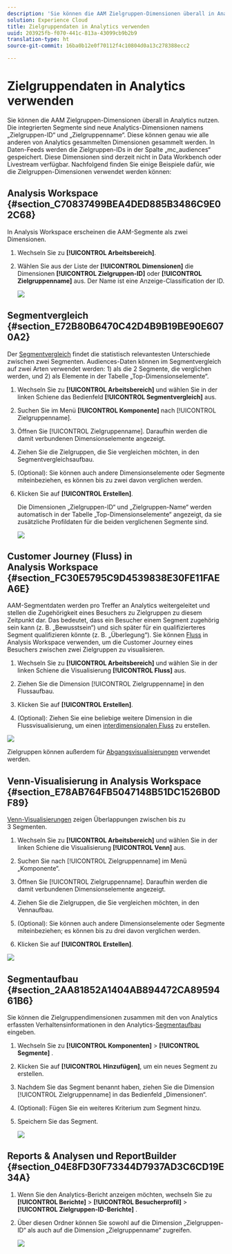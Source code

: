 ```yaml
---
description: 'Sie können die AAM Zielgruppen-Dimensionen überall in Analytics nutzen. Die integrierten Segmente sind neue Analytics-Dimensionen namens „Zielgruppen-ID“ und „Zielgruppenname“. Diese können genau wie alle anderen von Analytics gesammelten Dimensionen gesammelt werden. In Daten-Feeds werden die Zielgruppen-IDs in der Spalte „mc_audiences“ gespeichert. Diese Dimensionen sind derzeit nicht in Data Workbench oder Livestream verfügbar. Nachfolgend finden Sie einige Beispiele dafür, wie die Zielgruppen-Dimensionen verwendet werden können '
solution: Experience Cloud
title: Zielgruppendaten in Analytics verwenden
uuid: 203925fb-f070-441c-813a-43099cb9b2b9
translation-type: ht
source-git-commit: 16ba0b12e0f70112f4c10804d0a13c278388ecc2

---
```



# Zielgruppendaten in Analytics verwenden

Sie können die AAM Zielgruppen-Dimensionen überall in Analytics nutzen. Die integrierten Segmente sind neue Analytics-Dimensionen namens „Zielgruppen-ID“ und „Zielgruppenname“. Diese können genau wie alle anderen von Analytics gesammelten Dimensionen gesammelt werden. In Daten-Feeds werden die Zielgruppen-IDs in der Spalte „mc_audiences“ gespeichert. Diese Dimensionen sind derzeit nicht in Data Workbench oder Livestream verfügbar. Nachfolgend finden Sie einige Beispiele dafür, wie die Zielgruppen-Dimensionen verwendet werden können:

## Analysis Workspace {#section_C70837499BEA4DED885B3486C9E02C68}

In Analysis Workspace erscheinen die AAM-Segmente als zwei Dimensionen.

1. Wechseln Sie zu **[!UICONTROL Arbeitsbereich]**.
1. Wählen Sie aus der Liste der **[!UICONTROL Dimensionen]** die Dimensionen **[!UICONTROL Zielgruppen-ID]** oder **[!UICONTROL Zielgruppenname]** aus. Der Name ist eine Anzeige-Classification der ID.

   ![](assets/aw-mcaudiences.png)

## Segmentvergleich {#section_E72B80B6470C42D4B9B19BE90E6070A2}

Der [Segmentvergleich](https://marketing.adobe.com/resources/help/de_DE/analytics/analysis-workspace/segment-comparison.html) findet die statistisch relevantesten Unterschiede zwischen zwei Segmenten. Audiences-Daten können im Segmentvergleich auf zwei Arten verwendet werden: 1) als die 2 Segmente, die verglichen werden, und 2) als Elemente in der Tabelle „Top-Dimensionselemente“.

1. Wechseln Sie zu **[!UICONTROL Arbeitsbereich]** und wählen Sie in der linken Schiene das Bedienfeld **[!UICONTROL Segmentvergleich]** aus.

1. Suchen Sie im Menü **[!UICONTROL Komponente]** nach [!UICONTROL Zielgruppenname].

1. Öffnen Sie [!UICONTROL Zielgruppenname]. Daraufhin werden die damit verbundenen Dimensionselemente angezeigt.
1. Ziehen Sie die Zielgruppen, die Sie vergleichen möchten, in den Segmentvergleichsaufbau.
1. (Optional): Sie können auch andere Dimensionselemente oder Segmente miteinbeziehen, es können bis zu zwei davon verglichen werden.
1. Klicken Sie auf **[!UICONTROL Erstellen]**.

   Die Dimensionen „Zielgruppen-ID“ und „Zielgruppen-Name“ werden automatisch in der Tabelle „Top-Dimensionselemente“ angezeigt, da sie zusätzliche Profildaten für die beiden verglichenen Segmente sind.

   ![](assets/aud-segcompare.png)

## Customer Journey (Fluss) in Analysis Workspace {#section_FC30E5795C9D4539838E30FE11FAEA6E}

AAM-Segmentdaten werden pro Treffer an Analytics weitergeleitet und stellen die Zugehörigkeit eines Besuchers zu Zielgruppen zu diesem Zeitpunkt dar. Das bedeutet, dass ein Besucher einem Segment zugehörig sein kann (z. B. „Bewusstsein“) und sich später für ein qualifizierteres Segment qualifizieren könnte (z. B. „Überlegung“). Sie können [Fluss](https://marketing.adobe.com/resources/help/de_DE/analytics/analysis-workspace/flow.html) in Analysis Workspace verwenden, um die Customer Journey eines Besuchers zwischen zwei Zielgruppen zu visualisieren.

1. Wechseln Sie zu **[!UICONTROL Arbeitsbereich]** und wählen Sie in der linken Schiene die Visualisierung **[!UICONTROL Fluss]** aus.

1. Ziehen Sie die Dimension [!UICONTROL Zielgruppenname] in den Flussaufbau.
1. Klicken Sie auf **[!UICONTROL Erstellen]**.
1. (Optional): Ziehen Sie eine beliebige weitere Dimension in die Flussvisualisierung, um einen [interdimensionalen Fluss](https://marketing.adobe.com/resources/help/de_DE/analytics/analysis-workspace/multi-dimensional-flow.html) zu erstellen.

![](assets/flow-aamaudiences.png)

Zielgruppen können außerdem für [Abgangsvisualisierungen](https://marketing.adobe.com/resources/help/de_DE/analytics/analysis-workspace/fallout_flow.html) verwendet werden.

## Venn-Visualisierung in Analysis Workspace  {#section_E78AB764FB5047148B51DC1526B0DF89}

[Venn-Visualisierungen](https://marketing.adobe.com/resources/help/de_DE/analytics/analysis-workspace/venn.html) zeigen Überlappungen zwischen bis zu 3 Segmenten.

1. Wechseln Sie zu **[!UICONTROL Arbeitsbereich]** und wählen Sie in der linken Schiene die Visualisierung **[!UICONTROL Venn]** aus.

1. Suchen Sie nach [!UICONTROL Zielgruppenname] im Menü „Komponente“.
1. Öffnen Sie [!UICONTROL Zielgruppenname]. Daraufhin werden die damit verbundenen Dimensionselemente angezeigt.
1. Ziehen Sie die Zielgruppen, die Sie vergleichen möchten, in den Vennaufbau.
1. (Optional): Sie können auch andere Dimensionselemente oder Segmente miteinbeziehen; es können bis zu drei davon verglichen werden.
1. Klicken Sie auf **[!UICONTROL Erstellen]**.

![](assets/venn-viz.png)

## Segmentaufbau {#section_2AA81852A1404AB894472CA8959461B6}

Sie können die Zielgruppendimensionen zusammen mit den von Analytics erfassten Verhaltensinformationen in den Analytics-[Segmentaufbau](https://marketing.adobe.com/resources/help/de_DE/analytics/segment/seg_build.html) eingeben.

1. Wechseln Sie zu **[!UICONTROL Komponenten]** > **[!UICONTROL Segmente]** .
1. Klicken Sie auf **[!UICONTROL Hinzufügen]**, um ein neues Segment zu erstellen.
1. Nachdem Sie das Segment benannt haben, ziehen Sie die Dimension [!UICONTROL Zielgruppenname] in das Bedienfeld „Dimensionen“.
1. (Optional): Fügen Sie ein weiteres Kriterium zum Segment hinzu.
1. Speichern Sie das Segment.

   ![](assets/aud-segbuilder.png)

## Reports &amp; Analysen und ReportBuilder  {#section_04E8FD30F73344D7937AD3C6CD19E34A}

1. Wenn Sie den Analytics-Bericht anzeigen möchten, wechseln Sie zu **[!UICONTROL Berichte]** > **[!UICONTROL Besucherprofil]** > **[!UICONTROL Zielgruppen-ID-Berichte]** .
1. Über diesen Ordner können Sie sowohl auf die Dimension „Zielgruppen-ID“ als auch auf die Dimension „Zielgruppenname“ zugreifen.

   ![](assets/mc-audiences.png)

